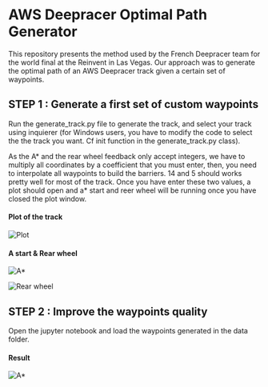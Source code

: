 # AWS Deepracer Optimal Path Generator

This repository presents the method used by the French Deepracer team for the world final at the Reinvent in Las Vegas. 
Our approach was to generate the optimal path of an AWS Deepracer track given a certain set of waypoints.



##  STEP 1 : Generate a first set of custom waypoints

Run the generate_track.py file to generate the track, and select your track using inquierer (for Windows users, you have to modify the code to select the the track you want. Cf init function in the generate_track.py class).  

As the A* and the rear wheel feedback only accept integers, we have to multiply all coordinates by a coefficient that you must enter, then, you need to interpolate all waypoints to build the barriers. 14 and 5 should works pretty well for most of the track. 
Once you have enter these two values, a plot should open and a* start and reer wheel will be running once you have closed the plot window.

#### Plot of the track 
![Plot](https://github.com/matrousseau/AWS-Deepracer-Optimal-Path-Generator/blob/master/CubicSpline/IMG/plot%20of%20the%20track.png)

#### A start & Rear wheel
![A*](https://github.com/matrousseau/AWS-Deepracer-Optimal-Path-Generator/blob/master/CubicSpline/IMG/a*.png)

![Rear wheel](https://github.com/matrousseau/AWS-Deepracer-Optimal-Path-Generator/blob/master/CubicSpline/IMG/rear%20wheel%20feedback.png)

##  STEP 2 : Improve the waypoints quality

Open the jupyter notebook and load the waypoints generated in the data folder. 

#### Result
![A*](https://github.com/matrousseau/AWS-Deepracer-Optimal-Path-Generator/blob/master/CubicSpline/IMG/result.png)



